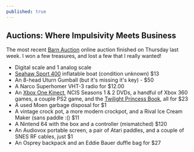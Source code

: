 ```yaml
---
published: true
---
```

## Auctions: Where Impulsivity Meets Business

The most recent [Barn Auction](https://barnauctions.com) online auction finished on Thursday last week. 
I won a few treasures, and lost a few that I really wanted! 

- Digital scale and 1 analog scale
- [Seahaw Sport 400](https://amzn.to/32fuwMJ) inflatable boat (condition unknown) $13
- An 8-head Uturn Gumball (but it's missing it's key) - $50
- A Narco Superhomer VHT-3 radio for $12.00 
- An [Xbox One Kinect](https://amzn.to/3a2qHif), NCIS Seasons 1 & 2 DVDs, a handful of Xbox 360 games, a couple PS2 game, and the [Twilight Princess Book](https://amzn.to/2QgJrUu), all for $23
- A used Moen garbage disposal for $1
- A vintage crock pot, a more modern crockpot, and a Rival Ice Cream Maker (sans paddle :() $11
- A Nintend 64 with the box and a controller (mismatched) $120
- An Audiovox portable screen, a pair of Atari paddles, and a couple of SNES RF cables, just $1
- An Osprey backpack and an Eddie Bauer duffle bag for $27